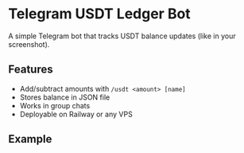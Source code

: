 # Telegram USDT Ledger Bot

A simple Telegram bot that tracks USDT balance updates (like in your screenshot).

## Features
- Add/subtract amounts with `/usdt <amount> [name]`
- Stores balance in JSON file
- Works in group chats
- Deployable on Railway or any VPS

## Example

